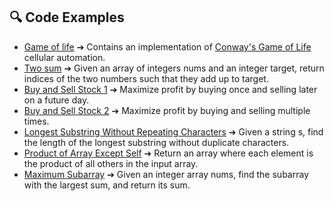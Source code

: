 ## 🔍 Code Examples
- [Game of life](game_of_life.md) ➔
 Contains an implementation of [Conway's Game of Life](https://en.wikipedia.org/wiki/Conway%27s_Game_of_Life) cellular automation.
- [Two sum](two_sum.md) ➔ Given an array of integers nums and an integer target, return indices of the two numbers such that they add up to target.
- [ Buy and Sell Stock 1](buy_and_sell_stock.md) ➔ Maximize profit by buying once and selling later on a future day.
- [ Buy and Sell Stock 2](buy_and_sell_stock_2.md) ➔ Maximize profit by buying and selling multiple times.
- [ Longest Substring Without Repeating Characters](longest_substr_no_char_repeats.md) ➔ Given a string s, find the length of the longest substring without duplicate characters.
- [ Product of Array Except Self](product_of_array_except_self.md) ➔ Return an array where each element is the product of all others in the input array.
- [ Maximum Subarray](max_sum_sub_array.md) ➔ Given an integer array nums, find the subarray with the largest sum, and return its sum.
